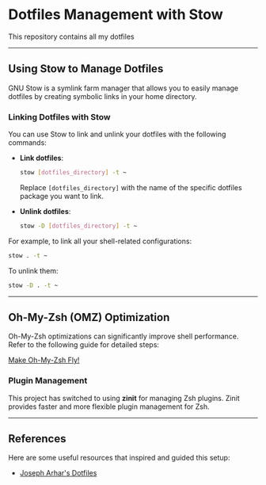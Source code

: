 
# Dotfiles Management with Stow

This repository contains all my dotfiles

---

## Using Stow to Manage Dotfiles

GNU Stow is a symlink farm manager that allows you to easily manage dotfiles by creating symbolic links in your home directory.

### Linking Dotfiles with Stow

You can use Stow to link and unlink your dotfiles with the following commands:

- **Link dotfiles**:
  ```sh
  stow [dotfiles_directory] -t ~
  ```
  Replace `[dotfiles_directory]` with the name of the specific dotfiles package you want to link.

- **Unlink dotfiles**:
  ```sh
  stow -D [dotfiles_directory] -t ~
  ```

For example, to link all your shell-related configurations:

```sh
stow . -t ~
```

To unlink them:

```sh
stow -D . -t ~
```

---

## Oh-My-Zsh (OMZ) Optimization

Oh-My-Zsh optimizations can significantly improve shell performance. Refer to the following guide for detailed steps:

[Make Oh-My-Zsh Fly!](https://blog.skk.moe/post/make-oh-my-zsh-fly/)

### Plugin Management

This project has switched to using **zinit** for managing Zsh plugins. Zinit provides faster and more flexible plugin management for Zsh.

---

## References

Here are some useful resources that inspired and guided this setup:

- [Joseph Arhar's Dotfiles](https://github.com/josepharhar/dotfiles)
